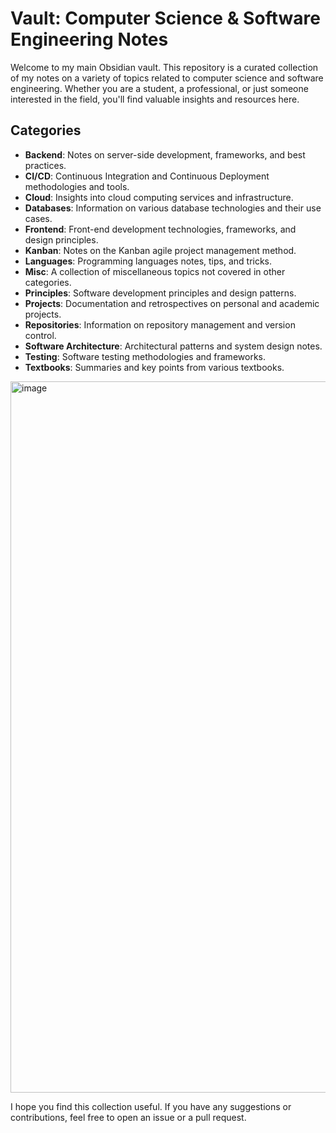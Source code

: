 # Vault: Computer Science & Software Engineering Notes

Welcome to my main Obsidian vault. This repository is a curated collection of my notes on a variety of topics related to computer science and software engineering. Whether you are a student, a professional, or just someone interested in the field, you'll find valuable insights and resources here.

## Categories

- **Backend**: Notes on server-side development, frameworks, and best practices.
- **CI/CD**: Continuous Integration and Continuous Deployment methodologies and tools.
- **Cloud**: Insights into cloud computing services and infrastructure.
- **Databases**: Information on various database technologies and their use cases.
- **Frontend**: Front-end development technologies, frameworks, and design principles.
- **Kanban**: Notes on the Kanban agile project management method.
- **Languages**: Programming languages notes, tips, and tricks.
- **Misc**: A collection of miscellaneous topics not covered in other categories.
- **Principles**: Software development principles and design patterns.
- **Projects**: Documentation and retrospectives on personal and academic projects.
- **Repositories**: Information on repository management and version control.
- **Software Architecture**: Architectural patterns and system design notes.
- **Testing**: Software testing methodologies and frameworks.
- **Textbooks**: Summaries and key points from various textbooks.

<img width="1138" alt="image" src="https://github.com/maxcelant/vault/assets/92411137/033e41c8-650c-4ff7-ac3c-1cb69b67d15b">

I hope you find this collection useful. If you have any suggestions or contributions, feel free to open an issue or a pull request.


